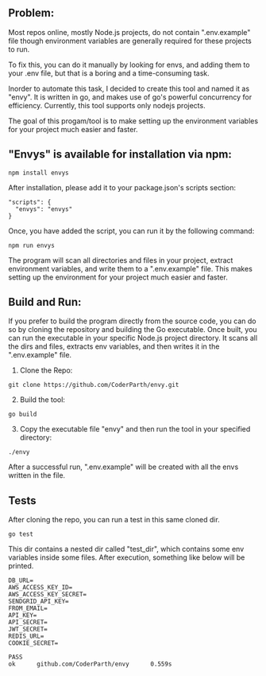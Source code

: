 ## Problem:
Most repos online, mostly Node.js projects, do not contain ".env.example" file
though environment variables are generally required for these projects to run. 

To fix this, you can do it manually by looking for envs, and adding them to your .env file,
but that is a boring and a time-consuming task.

Inorder to automate this task, I decided to create this tool and named it as "envy".
It is written in go, and makes use of go's powerful concurrency for efficiency.
Currently, this tool supports only nodejs projects. 

The goal of this progam/tool is to make setting up the environment variables 
for your project much easier and faster.

## "Envys" is available for installation via npm:
```
npm install envys
```

After installation, please add it to your package.json's scripts section:
```
"scripts": {
  "envys": "envys"
}
```
Once, you have added the script, you can run it by the following command:
```
npm run envys
```

The program will scan all directories and files in your project, extract environment variables, 
and write them to a ".env.example" file. This makes setting up the environment for your project
much easier and faster.


## Build and Run:
If you prefer to build the program directly from the source code, you can do so by 
cloning the repository and building the Go executable. Once built, you can run the
executable in your specific Node.js project directory. It scans all the dirs and files, 
extracts env variables, and then writes it in the ".env.example" file.


1. Clone the Repo:
```
git clone https://github.com/CoderParth/envy.git
```

2. Build the tool:
```
go build 
```

3. Copy the executable file "envy" and then run the tool in your specified directory:
```
./envy
```

After a successful run, ".env.example" will be created with all the envs 
written in the file. 


## Tests
After cloning the repo, you can run a test in this same cloned dir.

```
go test
```

This dir contains a nested dir called "test_dir", which contains some env variables
inside some files. After execution, something like below will be printed. 

```
DB_URL=
AWS_ACCESS_KEY_ID=
AWS_ACCESS_KEY_SECRET=
SENDGRID_API_KEY=
FROM_EMAIL=
API_KEY=
API_SECRET=
JWT_SECRET=
REDIS_URL=
COOKIE_SECRET=

PASS
ok      github.com/CoderParth/envy      0.559s
```
